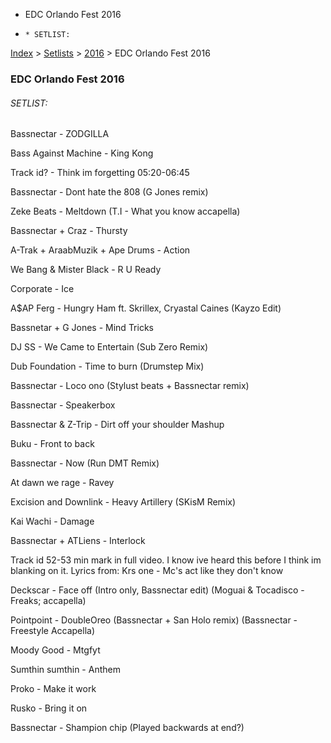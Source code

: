   * EDC Orlando Fest 2016
  *     * SETLIST:

[Index](https://www.reddit.com/r/bassnectar/wiki/index) >
[Setlists](https://www.reddit.com/r/bassnectar/wiki/interactive/setlists) >
[2016](https://www.reddit.com/r/bassnectar/wiki/interactive/setlists/2016) >
EDC Orlando Fest 2016

### EDC Orlando Fest 2016

###### SETLIST:

Bassnectar - ZODGILLA

Bass Against Machine - King Kong

Track id? - Think im forgetting 05:20-06:45

Bassnectar - Dont hate the 808 (G Jones remix)

Zeke Beats - Meltdown (T.I - What you know accapella)

Bassnectar + Craz - Thursty

A-Trak + AraabMuzik + Ape Drums - Action

We Bang & Mister Black - R U Ready

Corporate - Ice

A$AP Ferg - Hungry Ham ft. Skrillex, Cryastal Caines (Kayzo Edit)

Bassnetar + G Jones - Mind Tricks

DJ SS - We Came to Entertain (Sub Zero Remix)

Dub Foundation - Time to burn (Drumstep Mix)

Bassnectar - Loco ono (Stylust beats + Bassnectar remix)

Bassnectar - Speakerbox

Bassnectar & Z-Trip - Dirt off your shoulder Mashup

Buku - Front to back

Bassnectar - Now (Run DMT Remix)

At dawn we rage - Ravey

Excision and Downlink - Heavy Artillery (SKisM Remix)

Kai Wachi - Damage

Bassnectar + ATLiens - Interlock

Track id 52-53 min mark in full video. I know ive heard this before I think im
blanking on it. Lyrics from: Krs one - Mc's act like they don't know

Deckscar - Face off (Intro only, Bassnectar edit) (Moguai & Tocadisco -
Freaks; accapella)

Pointpoint - DoubleOreo (Bassnectar + San Holo remix) (Bassnectar - Freestyle
Accapella)

Moody Good - Mtgfyt

Sumthin sumthin - Anthem

Proko - Make it work

Rusko - Bring it on

Bassnectar - Shampion chip (Played backwards at end?)

